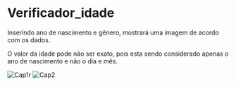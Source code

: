 # Verificador_idade


Inserindo ano de nascimento e gênero, mostrará uma imagem de acordo com os dados.

O valor da idade pode não ser exato, pois esta sendo considerado apenas o ano de nascimento e não o dia e mês.



![Cap1r](https://user-images.githubusercontent.com/26626189/149395675-13ccbf57-93a6-4607-a60a-e19238d691e4.PNG)
![Cap2](https://user-images.githubusercontent.com/26626189/149395685-9a7dc0d7-7689-42a9-a917-046310a1b212.PNG)

